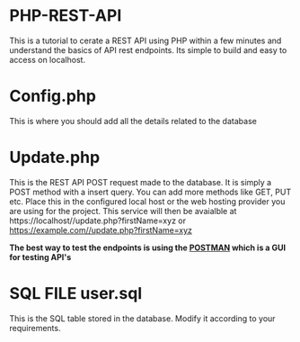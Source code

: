 # PHP-REST-API

This is a tutorial to cerate a REST API using PHP within a few minutes and understand the basics of API rest endpoints.
Its simple to build and easy to access on localhost.

# Config.php

This is where you should add all the details related to the database

# Update.php

This is the REST API POST request made to the database. It is simply a POST method with a insert query.
You can add more methods like GET, PUT etc. Place this in the configured local host or the web hosting provider
you are using for the project.
This service will then be avaialble at https://localhost//update.php?firstName=xyz or https://example.com//update.php?firstName=xyz

**The best way to test the endpoints is using the  [POSTMAN](https://www.getpostman.com/) which is a GUI for testing API's**

# SQL FILE user.sql

This is the SQL table stored in the database. Modify it according to your requirements.

